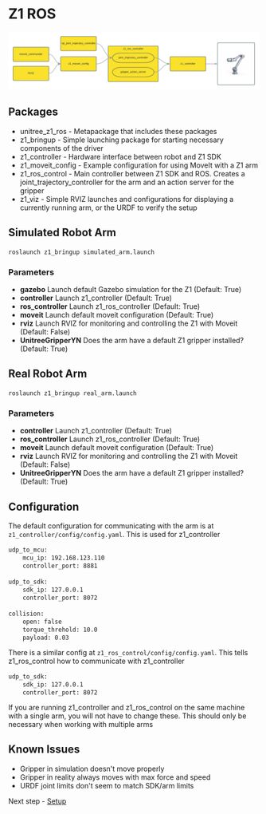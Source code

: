 # Z1 ROS

![structure](images/structure.png)

## Packages

* unitree_z1_ros - Metapackage that includes these packages
* z1_bringup - Simple launching package for starting necessary components of the driver
* z1_controller - Hardware interface between robot and Z1 SDK
* z1_moveit_config - Example configuration for using MoveIt with a Z1 arm
* z1_ros_control - Main controller between Z1 SDK and ROS.  Creates a joint_trajectory_controller for the arm and an action server for the gripper
* z1_viz - Simple RVIZ launches and configurations for displaying a currently running arm, or the URDF to verify the setup

## Simulated Robot Arm

    roslaunch z1_bringup simulated_arm.launch

### Parameters

* **gazebo** Launch default Gazebo simulation for the Z1 (Default: True)
* **controller** Launch z1_controller (Default: True)
* **ros_controller** Launch z1_ros_controller (Default: True)
* **moveit** Launch default moveit configuration (Default: True)
* **rviz** Launch RVIZ for monitoring and controlling the Z1 with Moveit (Default: False)
* **UnitreeGripperYN** Does the arm have a default Z1 gripper installed? (Default: True)

## Real Robot Arm

    roslaunch z1_bringup real_arm.launch 

### Parameters

* **controller** Launch z1_controller (Default: True)
* **ros_controller** Launch z1_ros_controller (Default: True)
* **moveit** Launch default moveit configuration (Default: True)
* **rviz** Launch RVIZ for monitoring and controlling the Z1 with Moveit (Default: False)
* **UnitreeGripperYN** Does the arm have a default Z1 gripper installed? (Default: True)

## Configuration

The default configuration for communicating with the arm is at `z1_controller/config/config.yaml`.  This is used for z1_controller

    udp_to_mcu:
        mcu_ip: 192.168.123.110
        controller_port: 8881

    udp_to_sdk:
        sdk_ip: 127.0.0.1
        controller_port: 8072

    collision:
        open: false
        torque_threhold: 10.0
        payload: 0.03

There is a similar config at `z1_ros_control/config/config.yaml`.  This tells z1_ros_control how to communicate with z1_controller

    udp_to_sdk:
        sdk_ip: 127.0.0.1
        controller_port: 8072

If you are running z1_controller and z1_ros_control on the same machine with a single arm, you will not have to change these.  This should only be necessary when working with multiple arms

## Known Issues

* Gripper in simulation doesn't move properly
* Gripper in reality always moves with max force and speed
* URDF joint limits don't seem to match SDK/arm limits

Next step - [Setup](./setup.md)
